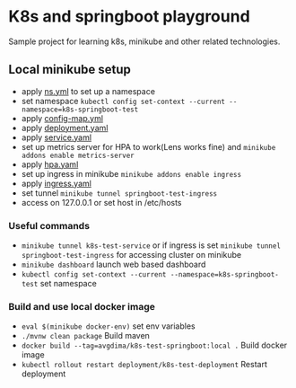# K8s and springboot playground

Sample project for learning k8s, minikube and other related technologies.

## Local minikube setup

- apply [ns.yml](k8s%2Fns.yml) to set up a namespace
- set namespace `kubectl config set-context --current --namespace=k8s-springboot-test`
- apply [config-map.yml](k8s%2Fconfig-map.yml)
- apply [deployment.yaml](k8s%2Fdeployment.yaml)
- apply [service.yaml](k8s%2Fservice.yaml)
- set up metrics server for HPA to work(Lens works fine) and `minikube addons enable metrics-server`
- apply [hpa.yaml](k8s%2Fhpa.yaml)
- set up ingress in minikube `minikube addons enable ingress`
- apply [ingress.yaml](k8s%2Fingress.yaml)
- set tunnel `minikube tunnel springboot-test-ingress`
- access on 127.0.0.1 or set host in /etc/hosts

### Useful commands

- `minikube tunnel k8s-test-service` or if ingress is set `minikube tunnel springboot-test-ingress` for accessing
  cluster on minikube
- `minikube dashboard` launch web based dashboard
- `kubectl config set-context --current --namespace=k8s-springboot-test` set namespace

### Build and use local docker image

- `eval $(minikube docker-env)` set env variables
- `./mvnw clean package` Build maven
- `docker build --tag=avgdima/k8s-test-springboot:local .` Build docker image
- `kubectl rollout restart deployment/k8s-test-deployment` Restart deployment
